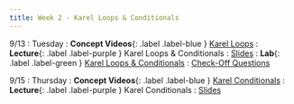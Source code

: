 ```yaml
---
title: Week 2 - Karel Loops & Conditionals
---
```


9/13 
: Tuesday
: **Concept Videos**{: .label .label-blue } [Karel Loops](#)
: **Lecture**{: .label .label-purple } Karel Loops & Conditionals
  : [Slides](#)
: **Lab**{: .label .label-green } [Karel Loops & Conditionals](https://edstem.org/us/courses/24341/lessons/42800)
  : [Check-Off Questions](#)

9/15 
: Thursday
: **Concept Videos**{: .label .label-blue } [Karel Conditionals](#)
: **Lecture**{: .label .label-purple } Karel Conditionals
  : [Slides](#)

